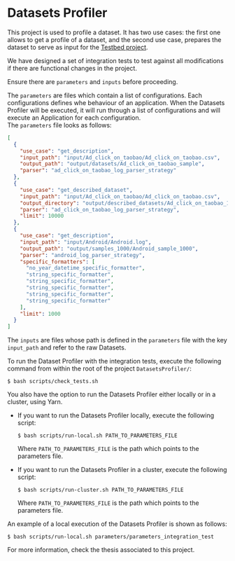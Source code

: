 # Datasets Profiler
This project is used to profile a dataset. It has two use cases: the first one allows to get a profile of a dataset, 
and the second use case, prepares the dataset to serve as input for the [Testbed project](https://github.com/georgeboc/Testbed).

We have designed a set of integration tests to test against all modifications if there are functional changes in the 
project. 

Ensure there are `parameters` and `inputs` before proceeding.

The `parameters` are files which contain a list of configurations. Each configurations defines whe behaviour of an 
application. When the Datasets Profiler will be executed, it will run through a list of configurations and will execute 
an Application for each configuration.  
The `parameters` file looks as follows:
```json
[
  {
    "use_case": "get_description",
    "input_path": "input/Ad_click_on_taobao/Ad_click_on_taobao.csv",
    "output_path": "output/datasets/Ad_click_on_taobao_sample",
    "parser": "ad_click_on_taobao_log_parser_strategy"
  },
  {
    "use_case": "get_described_dataset",
    "input_path": "input/Ad_click_on_taobao/Ad_click_on_taobao.csv",
    "output_directory": "output/described_datasets/Ad_click_on_taobao_10000",
    "parser": "ad_click_on_taobao_log_parser_strategy",
    "limit": 10000
  },
  {
    "use_case": "get_description",
    "input_path": "input/Android/Android.log",
    "output_path": "output/samples_1000/Android_sample_1000",
    "parser": "android_log_parser_strategy",
    "specific_formatters": [
      "no_year_datetime_specific_formatter",
      "string_specific_formatter",
      "string_specific_formatter",
      "string_specific_formatter",
      "string_specific_formatter",
      "string_specific_formatter"
    ],
    "limit": 1000
  }
]
```

The `inputs` are files whose path is defined in the `parameters` file with the key `input_path` and refer to the raw Datasets.

To run the Dataset Profiler with the integration tests, execute the following command from within the root of 
the project `DatasetsProfiler/`:
```
$ bash scripts/check_tests.sh
```

You also have the option to run the Datasets Profiler either locally or in a cluster, using Yarn.
- If you want to run the Datasets Profiler locally, execute the following script:
  ```
  $ bash scripts/run-local.sh PATH_TO_PARAMETERS_FILE
  ```
  Where `PATH_TO_PARAMETERS_FILE` is the path which points to the parameters file.


- If you want to run the Datasets Profiler in a cluster, execute the following script:
  ```
  $ bash scripts/run-cluster.sh PATH_TO_PARAMETERS_FILE
  ```
  Where `PATH_TO_PARAMETERS_FILE` is the path which points to the parameters file.

An example of a local execution of the Datasets Profiler is shown as follows:
```
$ bash scripts/run-local.sh parameters/parameters_integration_test
```

[comment]: # (TODO: Add link)
For more information, check the thesis associated to this project.